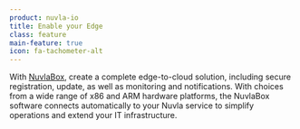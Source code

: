 ```yaml
---
product: nuvla-io
title: Enable your Edge
class: feature
main-feature: true
icon: fa-tachometer-alt
---
```


With [NuvlaBox](/products-and-services/nuvlabox/overview), create a complete edge-to-cloud solution, including secure registration, update, as well as monitoring and notifications. With choices from a wide range of x86 and ARM hardware platforms, the NuvlaBox software connects automatically to your Nuvla service to simplify operations and extend your IT infrastructure.
